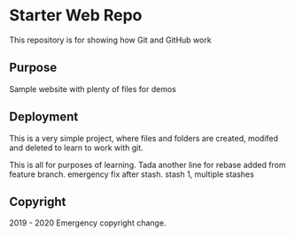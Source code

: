 # Starter Web Repo

This repository is for showing how Git and GitHub work

## Purpose

Sample website with plenty of files for demos

## Deployment

This is a very simple project, where files and folders are created, modifed and deleted to learn to work with git.

This is all for purposes of learning.
Tada
another line for rebase
added from feature branch.
emergency fix after stash.
stash 1, multiple stashes
## Copyright
2019 - 2020
Emergency copyright change.
